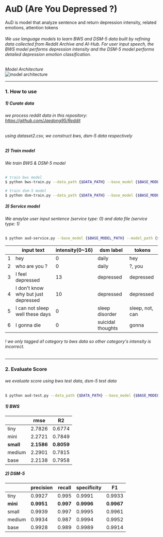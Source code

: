 # AuD (Are You Depressed ?)
AuD is model that analyze sentence and return depression intensity, related emotions, attention tokens 

###### We use language models to learn BWS and DSM-5 data built by refining data collected from Reddit Archive and AI-Hub. For user input speech, the BWS model performs depression intensity and the DSM-5 model performs detailed depression emotion classification.

_Model Architecture_   
![model architecture](https://user-images.githubusercontent.com/48609095/223356781-7e6dd680-9f92-4583-96bd-de4865ff857d.PNG)

***
### 1. How to use 
##### 1) Curate data  
###### we process reddit data in this repository: https://github.com/Jaedong95/Reddit
###### using dataset2.csv, we construct bws, dsm-5 data respectively 


##### 2) Train model 
###### We train BWS & DSM-5 model 
```bash 
# train bws model 
$ python bws-train.py --data_path {$DATA_PATH} --base_model {$BASE_MODEL_PATH} --model_path {$MODEL_PATH} --config_path {$CONFIG_PATH} --config_file {$CONFIG_FILE} --log_path {$LOG_PATH}

# train dsm-5 model 
$ python dsm-train.py --data_path {$DATA_PATH} --base_model {$BASE_MODEL_PATH} --model_path {$MODEL_PATH} --config_path {$CONFIG_PATH} --config_file {$CONFIG_FILE} --log_path {$LOG_PATH}
```

##### 3) Service model 
###### We anaylze user input sentence (service type: 0) and data file (service type: 1) 
```bash
$ python aud-service.py --base_model {$BASE_MODEL_PATH} --model_path {$MODEL_PATH} --config_path {$CONFIG_PATH} --config_file {$CONFIG_FILE} --data_path {$DATA_PATH} --db_config {$DB_CONFIG} --service_type {$SERVICE_TYPE}
```
   
| |input text|intensity(0~16)|dsm label|tokens|
|---|---|---|---|---|
|1|hey|0|daily|hey|
|2|who are you ?|0|daily|?, you|
|3|I feel depressed|13|depressed|depressed|
|4|I don't know why but just depressed|10|depressed|depressed|
|5|I can not sleep well these days|0|sleep disorder|sleep, not, can|
|6|I gonna die|0|suicidal thoughts|gonna|

###### ! we only tagged a1 category to bws data so other category's intensity is incorrect.  
   
***
### 2. Evaluate Score 
###### we evaluate score using bws test data, dsm-5 test data   

```bash 
$ python aud-test.py --data_path {$DATA_PATH} --base_model {$BASE_MODEL_PATH} --model_path {$MODEL_PATH} --config_path {$CONFIG_PATH} --config_file {$CONFIG_FILE} --log_path {$LOG_PATH}
```

   
##### 1) BWS 
| |rmse|R2|
|---|---|---|
|tiny|2.7826|0.6774|
|mini|2.2721|0.7849|
|**small**|**2.1586**|**0.8059**|
|medium|2.2901|0.7815|
|base|2.2138|0.7958|

##### 2) DSM-5 
| |precision|recall|specificity|F1|
|---|---|---|---|---|
|tiny|0.9927|0.995|0.9991|0.9933|
|**mini**|**0.9951**|**0.997**|**0.9996**|**0.9967**|
|small|0.9939|0.997|0.9995|0.9961|
|medium|0.9934|0.987|0.9994|0.9952|
|base|0.9928|0.989|0.9989|0.9914|
